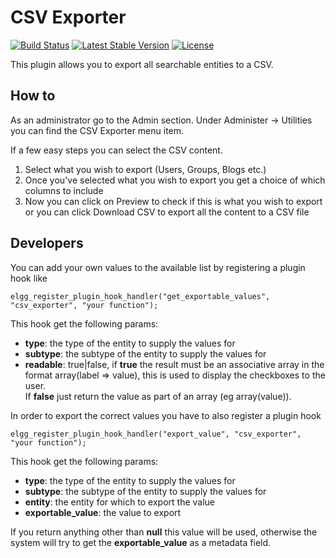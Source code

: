 CSV Exporter
============

[![Build Status](https://scrutinizer-ci.com/g/ColdTrick/csv_exporter/badges/build.png?b=master)](https://scrutinizer-ci.com/g/ColdTrick/csv_exporter/build-status/master)
[![Latest Stable Version](https://poser.pugx.org/coldtrick/csv_exporter/v/stable.svg)](https://packagist.org/packages/coldtrick/csv_exporter)
[![License](https://poser.pugx.org/coldtrick/csv_exporter/license.svg)](https://packagist.org/packages/coldtrick/csv_exporter)

This plugin allows you to export all searchable entities to a CSV.

How to
------

As an administrator go to the Admin section. Under Administer -> Utilities you can find the CSV Exporter menu item.

If a few easy steps you can select the CSV content.

1.  Select what you wish to export (Users, Groups, Blogs etc.)
2.  Once you've selected what you wish to export you get a choice of which columns to include
3.  Now you can click on Preview to check if this is what you wish to export  
or you can click Download CSV to export all the content to a CSV file

Developers
----------

You can add your own values to the available list by registering a plugin hook like  

`elgg_register_plugin_hook_handler("get_exportable_values", "csv_exporter", "your function");` 
 
This hook get the following params:

- __type__: the type of the entity to supply the values for
- __subtype__: the subtype of the entity to supply the values for
- __readable__: true|false, if __true__ the result must be an associative array in the format array(label => value), 
this is used to display the checkboxes to the user.  
If __false__ just return the value as part of an array (eg array(value)).

In order to export the correct values you have to also register a plugin hook  

`elgg_register_plugin_hook_handler("export_value", "csv_exporter", "your function");`

This hook get the following params:

- __type__: the type of the entity to supply the values for
- __subtype__: the subtype of the entity to supply the values for
- __entity__: the entity for which to export the value
- __exportable_value__: the value to export

If you return anything other than __null__ this value will be used, otherwise the system will try to get the __exportable_value__ as a metadata field.
